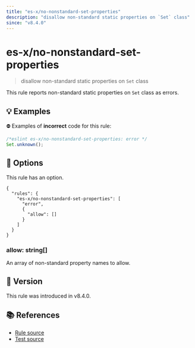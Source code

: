 ```yaml
---
title: "es-x/no-nonstandard-set-properties"
description: "disallow non-standard static properties on `Set` class"
since: "v8.4.0"
---
```


# es-x/no-nonstandard-set-properties
> disallow non-standard static properties on `Set` class

This rule reports non-standard static properties on `Set` class as errors.

## 💡 Examples

⛔ Examples of **incorrect** code for this rule:

<eslint-playground type="bad">

```js
/*eslint es-x/no-nonstandard-set-properties: error */
Set.unknown();
```

</eslint-playground>

## 🔧 Options

This rule has an option.

```jsonc
{
  "rules": {
    "es-x/no-nonstandard-set-properties": [
      "error",
      {
        "allow": []
      }
    ]
  }
}
```

### allow: string[]

An array of non-standard property names to allow.

## 🚀 Version

This rule was introduced in v8.4.0.

## 📚 References

- [Rule source](https://github.com/eslint-community/eslint-plugin-es-x/blob/master/lib/rules/no-nonstandard-set-properties.js)
- [Test source](https://github.com/eslint-community/eslint-plugin-es-x/blob/master/tests/lib/rules/no-nonstandard-set-properties.js)
